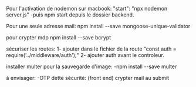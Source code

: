 Pour l'activation de nodemon sur macbook:
        "start": "npx nodemon server.js"
-puis npm start depuis le dossier backend.


Pour une seule adresse mail:
    npm install --save mongoose-unique-validator

pour crypter mdp
    npm install --save bcrypt


sécuriser les routes:
        1- ajouter dans le fichier de la route "const auth = require('../middleware/auth');"
        2- ajouter auth avant le controleur.

installer multer pour la sauvegarde d'image: 
    -npm install --save multer



à envisager:
    -OTP
dette sécurité:
(front end)
crypter mail au submit
